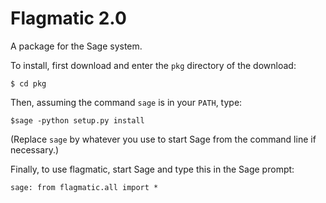 Flagmatic 2.0
=============

A package for the Sage system.

To install, first download and enter the `pkg` directory of the download:

    $ cd pkg

Then, assuming the command `sage` is in your `PATH`, type:

    $sage -python setup.py install

(Replace `sage` by whatever you use to start Sage from the command line
if necessary.)

Finally, to use flagmatic, start Sage and type this in the Sage prompt:

    sage: from flagmatic.all import *
